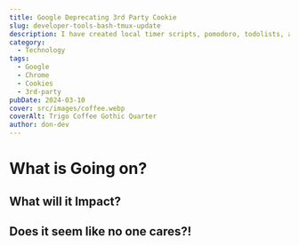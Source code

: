 ```yaml
---
title: Google Deprecating 3rd Party Cookie
slug: developer-tools-bash-tmux-update
description: I have created local timer scripts, pomodoro, todolists, and more- This time I corrected what has been bugging me using these tools for so long. GOODBYE QUOTATION MARKS
category:
  - Technology
tags:
  - Google
  - Chrome
  - Cookies
  - 3rd-party
pubDate: 2024-03-10
cover: src/images/coffee.webp
coverAlt: Trigo Coffee Gothic Quarter
author: don-dev
---
```

# What is Going on?
## What will it Impact?
## Does it seem like no one cares?!
